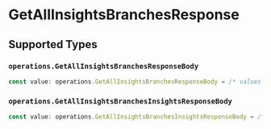 # GetAllInsightsBranchesResponse


## Supported Types

### `operations.GetAllInsightsBranchesResponseBody`

```typescript
const value: operations.GetAllInsightsBranchesResponseBody = /* values here */
```

### `operations.GetAllInsightsBranchesInsightsResponseBody`

```typescript
const value: operations.GetAllInsightsBranchesInsightsResponseBody = /* values here */
```

